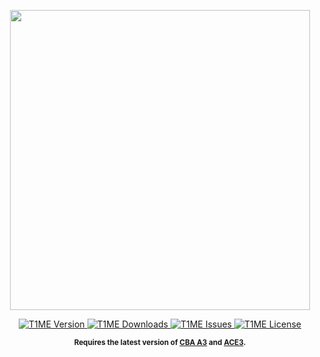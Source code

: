 <p align="center">
    <img src="https://raw.githubusercontent.com/Djzonk/T1ME/master/extras/assets/logo/T1ME-logo.png" width="480">
</p>

<p align="center">
    <a href="https://github.com/acemod/ACE3/releases/latest">
        <img src="https://img.shields.io/github/release/Djzonk/T1ME.svg?style=flat-square" alt="T1ME Version">
    </a>
    <a href="https://github.com/acemod/ACE3/releases/latest">
        <img src="https://img.shields.io/github/downloads/Djzonk/T1ME/total.svg?style=flat-square" alt="T1ME Downloads">
    </a>
    <a href="https://github.com/Djzonk/T1ME/issues">
        <img src="https://img.shields.io/github/issues/Djzonk/T1ME.svg?style=flat-square" alt="T1ME Issues">
    </a>
    <a href="https://raw.githubusercontent.com/Djzonk/T1ME/master/LICENSE">
        <img src="https://img.shields.io/badge/License-GPLv3-red.svg?style=flat-square" alt="T1ME License">
    </a>
</p>

<p align="center">
    <sup><strong>Requires the latest version of <a href="https://github.com/CBATeam/CBA_A3/releases">CBA A3</a> and <a href="https://github.com/acemod/ACE3/releases">ACE3</a>.<br/></strong></sup>
</p>
